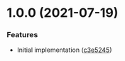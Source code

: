 # 1.0.0 (2021-07-19)


### Features

* Initial implementation ([c3e5245](https://github.com/cbsinteractive/get-tfc-workspace-action/commit/c3e5245b0f8476a236f9baddd7bad0317cd4e067))
